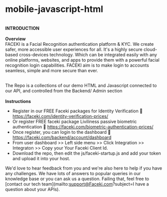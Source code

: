# mobile-javascript-html
 <br> <b>INTRODUCTION  </b></br>
  <br> <b>Overview  </b></br>
FACEKI is a Facial Recognition authentication platform & KYC. We create safer, more accessible user experiences for all. It's a highly secure cloud-based cross-devices technology. Which can be integrated easily with any online platforms, websites, and apps to provide them with a powerful facial recognition login capabilities. FACEKI aim is to make login to accounts seamless, simple and more secure than ever.

 <br>
The Repo is a collections of our demo HTML and Javascript connected to our API, and controlled from the Backend/ Admin section<br>
 <br> <b>Instructions</b></br>
 
 - Register in our FREE Faceki packages for Identity Verification 🔗 https://faceki.com/identity-verification-prices/
 - Or register FREE faceki package Liviliness passive biometric authentication 🔗 https://faceki.com/biometric-authentication-prices/
 - Once register, you can login to the dashboard 🔗 https://faceki.com/backend/account/dashboard 
 - From user dashboard >> Left side menu >> Click Integration >> Integraton >> Copy your Your Faceki Client Id. 
 - Download the repo, then edit the js/faceki-startup.js and add your token and upload it into your host. 
 
 
 
 We'd love to hear feedback from you and we're also here to help if you have any challenges. We have lots of answers to popular queries in our knowledge base or you can ask us a question. Failing that, feel free to [contact our tech team](mailto:support@Faceki.com?subject=I have a question about your APIs).
 <br>
 
